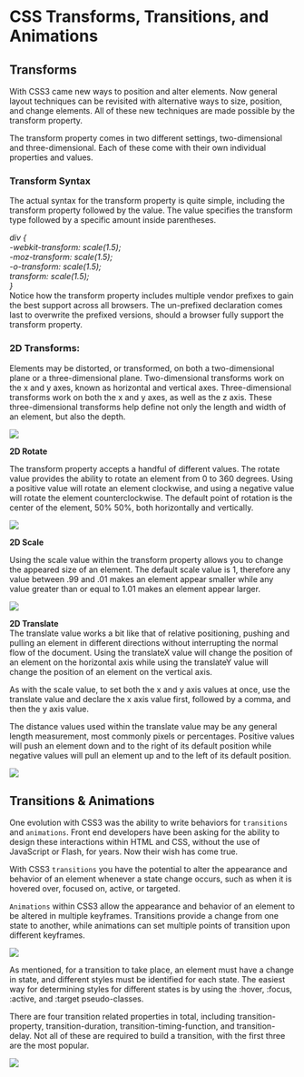 # CSS Transforms, Transitions, and Animations  

## Transforms  

With CSS3 came new ways to position and alter elements. Now general layout techniques can be revisited with alternative ways to size, position, and change elements. All of these new techniques are made possible by the transform property.

The transform property comes in two different settings, two-dimensional and three-dimensional. Each of these come with their own individual properties and values.  

### Transform Syntax  

The actual syntax for the transform property is quite simple, including the transform property followed by the value. The value specifies the transform type followed by a specific amount inside parentheses.

*div {  
  -webkit-transform: scale(1.5);  
     -moz-transform: scale(1.5);  
       -o-transform: scale(1.5);  
          transform: scale(1.5);  
}*  
Notice how the transform property includes multiple vendor prefixes to gain the best support across all browsers. The un-prefixed declaration comes last to overwrite the prefixed versions, should a browser fully support the transform property.  

### 2D Transforms:  
Elements may be distorted, or transformed, on both a two-dimensional plane or a three-dimensional plane. Two-dimensional transforms work on the x and y axes, known as horizontal and vertical axes. Three-dimensional transforms work on both the x and y axes, as well as the z axis. These three-dimensional transforms help define not only the length and width of an element, but also the depth.  

![](https://www.w3.org/TR/css-transforms-1/examples/svg-translate1.svg)

**2D Rotate**  

The transform property accepts a handful of different values. The rotate value provides the ability to rotate an element from 0 to 360 degrees. Using a positive value will rotate an element clockwise, and using a negative value will rotate the element counterclockwise. The default point of rotation is the center of the element, 50% 50%, both horizontally and vertically.  

![](https://devopspoints.com/uploads/library/css3/img_5db27b257ec07.png)  

**2D Scale**  

Using the scale value within the transform property allows you to change the appeared size of an element. The default scale value is 1, therefore any value between .99 and .01 makes an element appear smaller while any value greater than or equal to 1.01 makes an element appear larger.  

![](https://blog.udemy.com/wp-content/uploads/2014/01/2dscaling.png)  

**2D Translate**  
The translate value works a bit like that of relative positioning, pushing and pulling an element in different directions without interrupting the normal flow of the document. Using the translateX value will change the position of an element on the horizontal axis while using the translateY value will change the position of an element on the vertical axis.

As with the scale value, to set both the x and y axis values at once, use the translate value and declare the x axis value first, followed by a comma, and then the y axis value.

The distance values used within the translate value may be any general length measurement, most commonly pixels or percentages. Positive values will push an element down and to the right of its default position while negative values will pull an element up and to the left of its default position.

![](https://image.slidesharecdn.com/dynamic-css-151204162052-lva1-app6891/95/dynamic-css-transforms-transitions-and-animation-basics-17-638.jpg)  


## Transitions & Animations  

One evolution with CSS3 was the ability to write behaviors for `transitions` and `animations`. Front end developers have been asking for the ability to design these interactions within HTML and CSS, without the use of JavaScript or Flash, for years. Now their wish has come true.

With CSS3 `transitions` you have the potential to alter the appearance and behavior of an element whenever a state change occurs, such as when it is hovered over, focused on, active, or targeted.

`Animations` within CSS3 allow the appearance and behavior of an element to be altered in multiple keyframes. Transitions provide a change from one state to another, while animations can set multiple points of transition upon different keyframes.  

![](https://developer.apple.com/library/archive/documentation/InternetWeb/Conceptual/SafariVisualEffectsProgGuide/Art/transition1.jpg)

As mentioned, for a transition to take place, an element must have a change in state, and different styles must be identified for each state. The easiest way for determining styles for different states is by using the :hover, :focus, :active, and :target pseudo-classes.

There are four transition related properties in total, including transition-property, transition-duration, transition-timing-function, and transition-delay. Not all of these are required to build a transition, with the first three are the most popular.

![](https://s3-eu-west-1.amazonaws.com/ih-materials/uploads/upload_124b8aca585c9626cb20541ec655726c.png)
